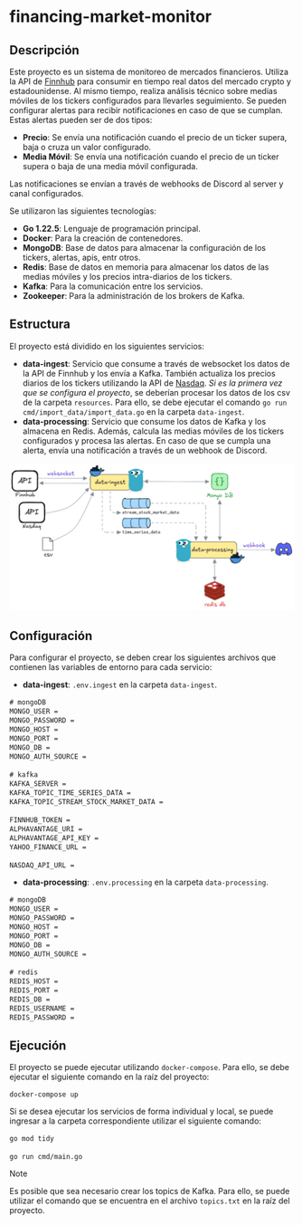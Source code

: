 # financing-market-monitor

## Descripción

Este proyecto es un sistema de monitoreo de mercados financieros. Utiliza la API de [Finnhub](https://finnhub.io/docs/api/introduction)
para consumir en tiempo real datos del mercado crypto y estadounidense. Al mismo tiempo, realiza análisis técnico sobre medias móviles
de los tickers configurados para llevarles seguimiento. Se pueden configurar alertas para recibir notificaciones en caso de que se cumplan. 
Estas alertas pueden ser de dos tipos:
- **Precio**: Se envía una notificación cuando el precio de un ticker supera, baja o cruza un valor configurado.
- **Media Móvil**: Se envía una notificación cuando el precio de un ticker supera o baja de una media móvil configurada.

Las notificaciones se envían a través de webhooks de Discord al server y canal configurados.

Se utilizaron las siguientes tecnologías:
- **Go 1.22.5**: Lenguaje de programación principal.
- **Docker**: Para la creación de contenedores.
- **MongoDB**: Base de datos para almacenar la configuración de los tickers, alertas, apis, entr otros.
- **Redis**: Base de datos en memoria para almacenar los datos de las medias móviles y los precios intra-diarios de los tickers.
- **Kafka**: Para la comunicación entre los servicios.
- **Zookeeper**: Para la administración de los brokers de Kafka.

## Estructura

El proyecto está dividido en los siguientes servicios:
- **data-ingest**: Servicio que consume a través de websocket los datos de la API de Finnhub y los envía a Kafka. 
También actualiza los precios diarios de los tickers utilizando la API de [Nasdaq](https://www.nasdaq.com/solutions/data-link-api).
*Si es la primera vez que se configura el proyecto*, se deberían procesar los datos de los csv de la carpeta `resources`.
Para ello, se debe ejecutar el comando `go run cmd/import_data/import_data.go` en la carpeta `data-ingest`.
- **data-processing**: Servicio que consume los datos de Kafka y los almacena en Redis. Además, calcula las medias móviles 
de los tickers configurados y procesa las alertas. En caso de que se cumpla una alerta, envía una notificación 
a través de un webhook de Discord. 

<p align="center">
  <img src="https://github.com/ginos1998/financing-market-monitor/blob/master/fmm-arq-2024-09-23-2208.png" alt="fmm-arq">
</p>

## Configuración

Para configurar el proyecto, se deben crear los siguientes archivos que contienen las variables de entorno 
para cada servicio:
- **data-ingest**: `.env.ingest` en la carpeta `data-ingest`.

```shell
# mongoDB
MONGO_USER =
MONGO_PASSWORD = 
MONGO_HOST =
MONGO_PORT =
MONGO_DB = 
MONGO_AUTH_SOURCE = 

# kafka
KAFKA_SERVER = 
KAFKA_TOPIC_TIME_SERIES_DATA = 
KAFKA_TOPIC_STREAM_STOCK_MARKET_DATA = 

FINNHUB_TOKEN = 
ALPHAVANTAGE_URI = 
ALPHAVANTAGE_API_KEY = 
YAHOO_FINANCE_URL = 

NASDAQ_API_URL = 
```

- **data-processing**: `.env.processing` en la carpeta `data-processing`.

```shell
# mongoDB
MONGO_USER = 
MONGO_PASSWORD = 
MONGO_HOST = 
MONGO_PORT = 
MONGO_DB = 
MONGO_AUTH_SOURCE = 

# redis
REDIS_HOST = 
REDIS_PORT = 
REDIS_DB = 
REDIS_USERNAME = 
REDIS_PASSWORD = 
```

## Ejecución

El proyecto se puede ejecutar utilizando `docker-compose`. Para ello, se debe ejecutar el siguiente comando en la raíz del proyecto:

```shell
docker-compose up
```

Si se desea ejecutar los servicios de forma individual y local, se puede ingresar a la carpeta correspondiente utilizar el siguiente comando:

```shell
go mod tidy

go run cmd/main.go
```

> [!NOTE]
> Es posible que sea necesario crear los topics de Kafka. Para ello, se puede utilizar el comando que se encuentra
> en el archivo `topics.txt` en la raíz del proyecto.


